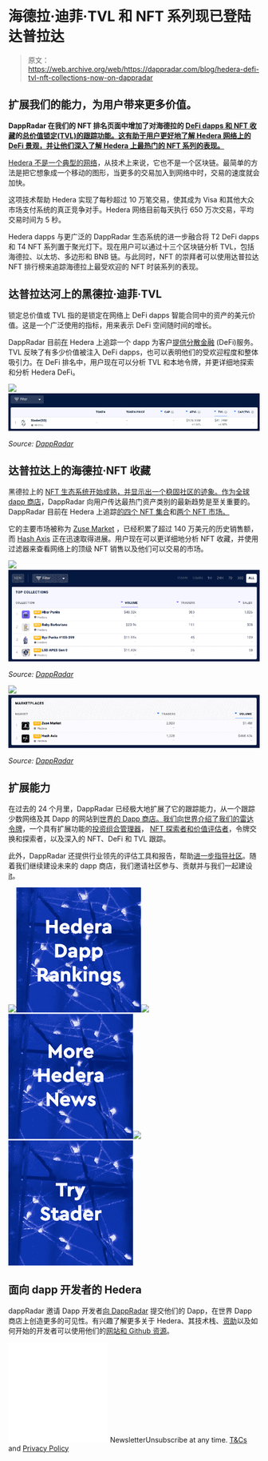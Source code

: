# 海德拉·迪菲·TVL 和 NFT 系列现已登陆达普拉达

> 原文：<https://web.archive.org/web/https://dappradar.com/blog/hedera-defi-tvl-nft-collections-now-on-dappradar>

## 扩展我们的能力，为用户带来更多价值。

**DappRadar 在我们的 NFT 排名页面中增加了对海德拉的 [DeFi dapps 和 NFT 收藏](https://web.archive.org/web/20220813152127/https://dappradar.com/defi/protocol/hedera)的[总价值锁定(TVL)的跟踪功能。这有助于用户更好地了解 Hedera 网络上的 DeFi 景观，并让他们深入了解 Hedera 上最热门的 NFT 系列的表现。](https://web.archive.org/web/20220813152127/https://dappradar.com/nft/protocol/hedera)**

[Hedera 不是一个典型的网络](/web/20220813152127/https://dappradar.com/blog/hedera-blockchain-dapps-now-on-dappradar/)，从技术上来说，它也不是一个区块链。最简单的方法是把它想象成一个移动的图形，当更多的交易加入到网络中时，交易的速度就会加快。

这项技术帮助 Hedera 实现了每秒超过 10 万笔交易，使其成为 Visa 和其他大众市场支付系统的真正竞争对手。Hedera 网络目前每天执行 650 万次交易，平均交易时间为 5 秒。

Hedera dapps 与更广泛的 DappRadar 生态系统的进一步融合将 T2 DeFi dapps 和 T4 NFT 系列置于聚光灯下。现在用户可以通过十三个区块链分析 TVL，包括海德拉、以太坊、多边形和 BNB 链。与此同时，NFT 的崇拜者可以使用达普拉达 NFT 排行榜来追踪海德拉上最受欢迎的 NFT 时装系列的表现。

## 达普拉达河上的黑德拉·迪菲·TVL

锁定总价值或 TVL 指的是锁定在网络上 DeFi dapps 智能合同中的资产的美元价值。这是一个广泛使用的指标，用来表示 DeFi 空间随时间的增长。

DappRadar 目前[在](https://web.archive.org/web/20220813152127/https://dappradar.com/defi/protocol/moonriver) Hedera 上追踪一个 dapp 为客户[提供分散金融](https://web.archive.org/web/20220813152127/https://dappradar.com/blog/what-is-defi-or-decentralized-finance/) (DeFi)服务。TVL 反映了有多少价值被注入 DeFi dapps，也可以表明他们的受欢迎程度和整体吸引力。在 DeFi 排名中，用户现在可以分析 TVL 和本地令牌，并更详细地探索和分析 Hedera DeFi。

![](img/0f9ba428d028550937ddb96d48fe5d99.png)![](img/eb68b44059387d47f76493c4d62a0cc6.png)

*Source:* [*DappRadar*](https://web.archive.org/web/20220813152127/https://dappradar.com/defi/protocol/hedera)

## 达普拉达上的海德拉·NFT 收藏

黑德拉上的 [NFT 生态系统开始成熟，并显示出一个稳固社区的迹象。作为](https://web.archive.org/web/20220813152127/https://dappradar.com/nft/protocol/hedera)[全球 dapp 商店](/web/20220813152127/https://dappradar.com/blog/dappradar-how-two-young-entrepreneurs-created-the-worlds-dapp-store/)，DappRadar 向用户传达最热门资产类别的最新趋势是至关重要的。DappRadar 目前在 Hedera 上追踪[的四个 NFT 集合](https://web.archive.org/web/20220813152127/https://dappradar.com/nft/collections/protocol/hedera)和[两个 NFT 市场。](https://web.archive.org/web/20220813152127/https://dappradar.com/nft/marketplaces/protocol/hedera)

它的主要市场被称为 [Zuse Market](https://web.archive.org/web/20220813152127/https://dappradar.com/nft/marketplaces/protocol/hedera) ，已经积累了超过 140 万美元的历史销售额，而 [Hash Axis](https://web.archive.org/web/20220813152127/https://dappradar.com/nft/marketplaces/protocol/hedera) 正在迅速取得进展。用户现在可以更详细地分析 NFT 收藏，并使用过滤器来查看网络上的顶级 NFT 销售以及他们可以交易的市场。

![](img/71c00b6c99bafa04c7f5a6b574c4e723.png)![](img/daecd93f23bc00a6d994686ea8102f08.png)

*Source:* [*DappRadar*](https://web.archive.org/web/20220813152127/https://dappradar.com/defi/protocol/hedera)

![](img/686740ecb942d1f09ce3a2e29603a1d3.png)![](img/36fbdd526ff74b66f1cfad2df2f1cc5f.png)

*Source:* [*DappRadar*](https://web.archive.org/web/20220813152127/https://dappradar.com/defi/protocol/hedera)

## 扩展能力

在过去的 24 个月里，DappRadar 已经极大地扩展了它的跟踪能力，从一个跟踪少数网络及其 Dapp 的网站到[世界的 Dapp 商店。我们向世界介绍了我们的](https://web.archive.org/web/20220813152127/https://dappradar.com/rankings)[雷达令牌](https://web.archive.org/web/20220813152127/https://dappradar.com/token/overview)，一个具有扩展功能的[投资组合管理器](https://web.archive.org/web/20220813152127/https://dappradar.com/hub/wallet/)， [NFT 探索者和价值评估者](https://web.archive.org/web/20220813152127/https://dappradar.com/hub/nft-explorer)，令牌交换和探索者，以及深入的 NFT、DeFi 和 TVL 跟踪。

此外，DappRadar 还提供行业领先的评估工具和报告，帮助[进一步指导社区](https://web.archive.org/web/20220813152127/https://dappradar.com/token/governance)。随着我们继续建设未来的 dapp 商店，我们邀请社区参与、贡献并与我们一起建设[it](https://web.archive.org/web/20220813152127/https://dappradar.com/token/governance)。

[](https://web.archive.org/web/20220813152127/https://dappradar.com/rankings/protocol/hedera)[![](img/87befc4a1e42119d30e207f259589417.png)<picture>![](img/761e4160f84d84aaad3cc0d0fdc687d8.png)</picture>](https://web.archive.org/web/20220813152127/https://dappradar.com/rankings/protocol/hedera)[](https://web.archive.org/web/20220813152127/https://dappradar.com/blog/search/?q=hedera)[![](img/87befc4a1e42119d30e207f259589417.png)<picture>![](img/104691d6dbed69eec116e3cb81def874.png)</picture>](https://web.archive.org/web/20220813152127/https://dappradar.com/blog/search/?q=hedera)[](https://web.archive.org/web/20220813152127/https://dappradar.com/hedera/defi/stader-sd)[![](img/87befc4a1e42119d30e207f259589417.png)<picture>![](img/02d11e724f419c1c8dea399f32d192c2.png)</picture>](https://web.archive.org/web/20220813152127/https://dappradar.com/hedera/defi/stader-sd)

## 面向 dapp 开发者的 Hedera

dappRadar 邀请 Dapp 开发者[向 DappRadar](https://web.archive.org/web/20220813152127/https://dappradar.com/submit-dapp) 提交他们的 Dapp，在世界 Dapp 商店上创造更多的可见性。有兴趣了解更多关于 Hedera、其技术栈、[资助](https://web.archive.org/web/20220813152127/https://hedera.com/grants)以及如何开始的开发者可以使用他们的[网站和 Github 资源](https://web.archive.org/web/20220813152127/https://hedera.com/)。

![](img/6d5a4a2d609c56e1a5771717e54ba759.png) NewsletterUnsubscribe at any time. [T&Cs](https://web.archive.org/web/20220813152127/https://dappradar.com/terms) and [Privacy Policy](https://web.archive.org/web/20220813152127/https://dappradar.com/privacy-policy)